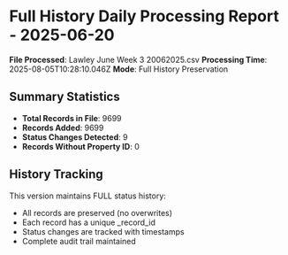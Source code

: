 # Full History Daily Processing Report - 2025-06-20

**File Processed**: Lawley June Week 3 20062025.csv
**Processing Time**: 2025-08-05T10:28:10.046Z
**Mode**: Full History Preservation

## Summary Statistics

- **Total Records in File**: 9699
- **Records Added**: 9699
- **Status Changes Detected**: 9
- **Records Without Property ID**: 0

## History Tracking

This version maintains FULL status history:
- All records are preserved (no overwrites)
- Each record has a unique _record_id
- Status changes are tracked with timestamps
- Complete audit trail maintained
